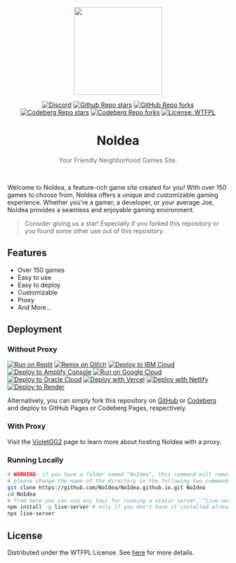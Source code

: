 <p align="center"><img src="https://raw.githubusercontent.com/NoIdea/NoIdea.github.io/main/imgs/icon-256-256.png" height="200"></p>

<div align="center">
<a href="https://discord.com/invite/yPYyZ78qCB"><img alt="Discord" src="https://img.shields.io/discord/1051660971900407839?label=discord"></a>
<a href="https://github.com/NoIdea/NoIdea.github.io"><img alt="Github Repo stars" src="https://img.shields.io/github/stars/NoIdea/NoIdea.github.io?label=github%20stars"></a>
<a href="https://github.com/NoIdea/NoIdea.github.io"><img alt="GitHub Repo forks" src="https://img.shields.io/github/forks/NoIdea/NoIdea.github.io?label=github%20forks"></a>
<a href="https://codeberg.org/NoIdea/pages"><img alt="Codeberg Repo stars" src="https://img.shields.io/badge/dynamic/json.svg?label=codeberg%20stars&url=https://codeberg.org/api/v1/repos/NoIdea/pages&query=stars_count"></a>
<a href="https://codeberg.org/NoIdea/pages"><img alt="Codeberg Repo forks" src="https://img.shields.io/badge/dynamic/json.svg?label=codeberg%20forks&url=https://codeberg.org/api/v1/repos/NoIdea/pages&query=forks_count"></a>
<a href="http://www.wtfpl.net/about"><img alt="License: WTFPL" src="https://img.shields.io/badge/License-WTFPL-brightgreen.svg"></a>
</div>
<h1 align="center">NoIdea</h1>
<p align="center" style="opacity: 0.65;">Your Friendly Neighborhood Games Site.</p>
<br>

Welcome to NoIdea, a feature-rich game site created for you! With over 150 games to choose from, NoIdea offers a unique and customizable gaming experience. Whether you're a gamer, a developer, or your average Joe, NoIdea provides a seamless and enjoyable gaming environment.

> Consider giving us a star! Especially if you forked this repository or you found some other use out of this repository.

## Features

-   Over 150 games
-   Easy to use
-   Easy to deploy
-   Customizable
-   Proxy
-   And More...

## Deployment

### Without Proxy

[![Run on Replit](https://binbashbanana.github.io/deploy-buttons/buttons/remade/replit.svg)](https://github.com/NoIdea/NoIdea.github.io)
[![Remix on Glitch](https://binbashbanana.github.io/deploy-buttons/buttons/remade/glitch.svg)](https://glitch.com/edit/#!/import/github/NoIdea/NoIdea.github.io)
[![Deploy to IBM Cloud](https://binbashbanana.github.io/deploy-buttons/buttons/remade/ibmcloud.svg)](https://cloud.ibm.com/devops/setup/deploy?repository=https://github.com/NoIdea/NoIdea.github.io)
[![Deploy to Amplify Console](https://binbashbanana.github.io/deploy-buttons/buttons/remade/amplifyconsole.svg)](https://console.aws.amazon.com/amplify/home#/deploy?repo=https://github.com/NoIdea/NoIdea.github.io)
[![Run on Google Cloud](https://binbashbanana.github.io/deploy-buttons/buttons/remade/googlecloud.svg)](https://deploy.cloud.run/?git_repo=https://github.com/NoIdea/NoIdea.github.io)
[![Deploy to Oracle Cloud](https://binbashbanana.github.io/deploy-buttons/buttons/remade/oraclecloud.svg)](https://cloud.oracle.com/resourcemanager/stacks/create?zipUrl=https://github.com/NoIdea/NoIdea.github.io/archive/refs/heads/main.zip)
[![Deploy with Vercel](https://binbashbanana.github.io/deploy-buttons/buttons/remade/vercel.svg)](https://vercel.com/new/clone?repository-url=https%3A%2F%2Fgithub.com%2FNoIdea%2FNoIdea.github.io)
[![Deploy with Netlify](https://binbashbanana.github.io/deploy-buttons/buttons/remade/netlify.svg)](https://app.netlify.com/start/deploy?repository=https://github.com/NoIdea/NoIdea.github.io)
[![Deploy to Render](https://binbashbanana.github.io/deploy-buttons/buttons/remade/render.svg)](https://render.com/deploy?repo=https://github.com/NoIdea/NoIdea.github.io)

Alternatively, you can simply fork this repository on [GitHub](https://github.com/NoIdea/NoIdea.github.io) or [Codeberg](https://codeberg.org/NoIdea/pages) and deploy to GitHub Pages or Codeberg Pages, respectively.

### With Proxy

Visit the [VioletGG2](https://github.com/NoIdea/VioletGG2) page to learn more about hosting NoIdea with a proxy.

### Running Locally

```bash
# WARNING: if you have a folder named "NoIdea", this command will remove all files inside of that folder
# please change the name of the directory in the following two commands
git clone https://github.com/NoIdea/NoIdea.github.io.git NoIdea
cd NoIdea
# from here you can use any tool for running a static server, "live-server" from npm will be used here
npm install -g live-server # only if you don't have it installed already
npx live-server
```

## License

Distributed under the WTFPL License. See [here](https://github.com/NoIdea/NoIdea.github.io/blob/main/LICENSE) for more details.
